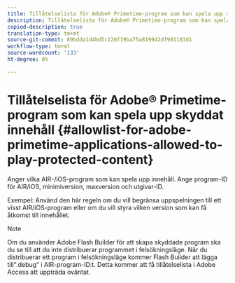 ```yaml
---
title: Tillåtelselista för Adobe® Primetime-program som kan spela upp skyddat innehåll
description: Tillåtelselista för Adobe® Primetime-program som kan spela upp skyddat innehåll
copied-description: true
translation-type: tm+mt
source-git-commit: 89bdda1d4bd5c126f19ba75a819942df901183d1
workflow-type: tm+mt
source-wordcount: '133'
ht-degree: 0%

---
```



# Tillåtelselista för Adobe® Primetime-program som kan spela upp skyddat innehåll {#allowlist-for-adobe-primetime-applications-allowed-to-play-protected-content}

Anger vilka AIR-/iOS-program som kan spela upp innehåll. Ange program-ID för AIR/iOS, minimiversion, maxversion och utgivar-ID.

Exempel: Använd den här regeln om du vill begränsa uppspelningen till ett visst AIR/iOS-program eller om du vill styra vilken version som kan få åtkomst till innehållet.

>[!NOTE]
>
>Om du använder Adobe Flash Builder för att skapa skyddade program ska du se till att du inte distribuerar programmet i felsökningsläge. När du distribuerar ett program i felsökningsläge kommer Flash Builder att lägga till&quot;.debug&quot; i AIR-program-ID:t. Detta kommer att få tillåtelselista i Adobe Access att uppträda oväntat.

